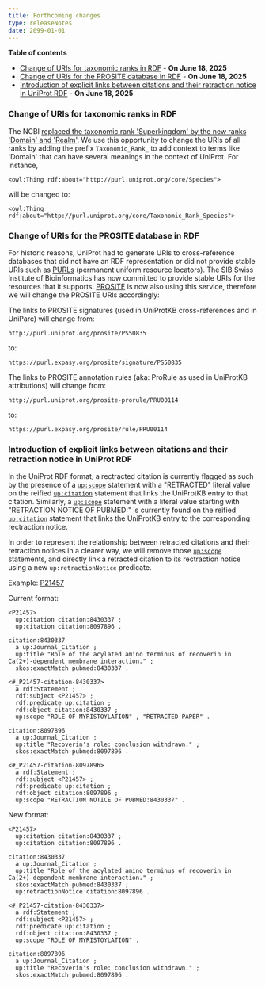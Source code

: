 ```yaml
---
title: Forthcoming changes
type: releaseNotes
date: 2099-01-01
---
```


**Table of contents**

   * [Change of URIs for taxonomic ranks in RDF](#change-of-uris-for-taxonomic-ranks-in-rdf) - **On June 18, 2025**
   * [Change of URIs for the PROSITE database in RDF](#change-of-uris-for-the-prosite-database-in-rdf) - **On June 18, 2025**
   * [Introduction of explicit links between citations and their retraction notice in UniProt RDF](#introduction-of-explicit-links-between-citations-and-their-retraction-notice-in-uniprot-rdf) - **On June 18, 2025**

### Change of URIs for taxonomic ranks in RDF

The NCBI [replaced the taxonomic rank 'Superkingdom' by the new ranks 'Domain' and 'Realm'](https://ncbiinsights.ncbi.nlm.nih.gov/2025/02/27/new-ranks-ncbi-taxonomy/). We use this opportunity to change the URIs of all ranks by adding the prefix ```Taxonomic_Rank_``` to add context to terms like 'Domain' that can have several meanings in the context of UniProt. For instance,

```<owl:Thing rdf:about="http://purl.uniprot.org/core/Species">```

will be changed to:

```<owl:Thing rdf:about="http://purl.uniprot.org/core/Taxonomic_Rank_Species">```

### Change of URIs for the PROSITE database in RDF

For historic reasons, UniProt had to generate URIs to cross-reference databases that did not have an RDF representation or did not provide stable URIs such as [PURLs](https://en.wikipedia.org/wiki/Persistent_uniform_resource_locator) (permanent uniform resource locators). The SIB Swiss Institute of Bioinformatics has now committed to provide stable URIs for the resources that it supports. [PROSITE](https://prosite.expasy.org/) is now also using this service, therefore we will change the PROSITE URIs accordingly:

The links to PROSITE signatures (used in UniProtKB cross-references and in UniParc) will change from:

```
http://purl.uniprot.org/prosite/PS50835
```
to:
```
https://purl.expasy.org/prosite/signature/PS50835
```

The links to PROSITE annotation rules (aka: ProRule as used in UniProtKB attributions) will change from:
```
http://purl.uniprot.org/prosite-prorule/PRU00114
```
to:
```
https://purl.expasy.org/prosite/rule/PRU00114
```

### Introduction of explicit links between citations and their retraction notice in UniProt RDF

In the UniProt RDF format, a rectracted citation is currently flagged as such by the presence of a [`up:scope`](http://purl.uniprot.org/core/scope) statement with a "RETRACTED" literal value on the reified [`up:citation`](http://purl.uniprot.org/core/citation) statement that links the UniProtKB entry to that citation. Similarly, a [`up:scope`](http://purl.uniprot.org/core/scope) statement with a literal value starting with "RETRACTION NOTICE OF PUBMED:" is currently found on the reified [`up:citation`](http://purl.uniprot.org/core/citation) statement that links the UniProtKB entry to the corresponding rectraction notice.

In order to represent the relationship between retracted citations and their retraction notices in a clearer way, we will remove those [`up:scope`](http://purl.uniprot.org/core/scope) statements, and directly link a retracted citation to its rectraction notice using a new `up:retractionNotice` predicate.

Example: [P21457](https://rest.uniprot.org/uniprotkb/P21457.ttl)

Current format:

```
<P21457>
  up:citation citation:8430337 ;
  up:citation citation:8097896 .

citation:8430337
  a up:Journal_Citation ;
  up:title "Role of the acylated amino terminus of recoverin in Ca(2+)-dependent membrane interaction." ;
  skos:exactMatch pubmed:8430337 .

<#_P21457-citation-8430337>
  a rdf:Statement ;
  rdf:subject <P21457> ;
  rdf:predicate up:citation ;
  rdf:object citation:8430337 ;
  up:scope "ROLE OF MYRISTOYLATION" , "RETRACTED PAPER" .

citation:8097896
  a up:Journal_Citation ;
  up:title "Recoverin's role: conclusion withdrawn." ;
  skos:exactMatch pubmed:8097896 .

<#_P21457-citation-8097896>
  a rdf:Statement ;
  rdf:subject <P21457> ;
  rdf:predicate up:citation ;
  rdf:object citation:8097896 ;
  up:scope "RETRACTION NOTICE OF PUBMED:8430337" .
```

New format:

```
<P21457>
  up:citation citation:8430337 ;
  up:citation citation:8097896 .

citation:8430337
  a up:Journal_Citation ;
  up:title "Role of the acylated amino terminus of recoverin in Ca(2+)-dependent membrane interaction." ;
  skos:exactMatch pubmed:8430337 ;
  up:retractionNotice citation:8097896 .

<#_P21457-citation-8430337>
  a rdf:Statement ;
  rdf:subject <P21457> ;
  rdf:predicate up:citation ;
  rdf:object citation:8430337 ;
  up:scope "ROLE OF MYRISTOYLATION" .

citation:8097896
  a up:Journal_Citation ;
  up:title "Recoverin's role: conclusion withdrawn." ;
  skos:exactMatch pubmed:8097896 .
```
